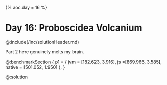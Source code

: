 {% aoc.day = 16 %}

# Day 16: Proboscidea Volcanium

@:include(/inc/solutionHeader.md)

Part 2 here genuinely melts my brain.

@:benchmarkSection {
p1 = {
jvm = [182.623, 3.916],
js =[869.966, 3.585],
native = [501.052, 1.950]
},
}

@:solution